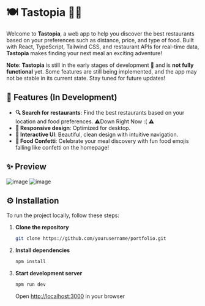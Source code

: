 # 🍽️ Tastopia 🍕🍣

Welcome to **Tastopia**, a web app to help you discover the best restaurants based on your preferences such as distance, price, and type of food. Built with React, TypeScript, Tailwind CSS, and restaurant APIs for real-time data, **Tastopia** makes finding your next meal an exciting adventure!

**Note**: **Tastopia** is still in the early stages of development 🚧 and is **not fully functional** yet. Some features are still being implemented, and the app may not be stable in its current state. Stay tuned for future updates! 

## 🚀 Features (In Development) 

- **🔍 Search for restaurants**: Find the best restaurants based on your location and food preferences. ⚠️Down Right Now :( ⚠️
- **📱 Responsive design**: Optimized for desktop.
- **💎 Interactive UI**: Beautiful, clean design with intuitive navigation.
- **🎉 Food Confetti**: Celebrate your meal discovery with fun food emojis falling like confetti on the homepage!

## ✨ Preview
![image](https://github.com/user-attachments/assets/6dce08e2-1cc0-4997-a25a-3cf3dc11fa91)
![image](https://github.com/user-attachments/assets/e0aaf7cf-fc5f-475c-8832-c0b6dab27a39)


## ⚙️ Installation

To run the project locally, follow these steps:

1. **Clone the repository**

   ```bash
   git clone https://github.com/yourusername/portfolio.git
   ```

2. **Install dependencies**

   ```bash
   npm install
   ```

3. **Start development server**
   ```bash
   npm run dev
   ```
   Open [http://localhost:3000](http://localhost:3000) in your browser
